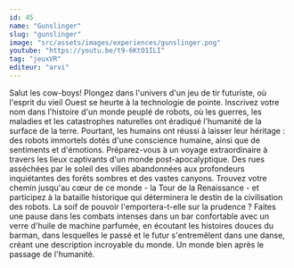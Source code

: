 ```yaml
---
id: 45
name: "Gunslinger"
slug: "gunslinger"
image: "src/assets/images/experiences/gunslinger.png"
youtube: "https://youtu.be/t9-6KtO1ILI"
tag: "jeuxVR"
editeur: "arvi"
---
```


Salut les cow-boys! Plongez dans l'univers d'un jeu de tir futuriste, où l'esprit du vieil Ouest se heurte à la technologie de pointe. Inscrivez votre nom dans l'histoire d'un monde peuplé de robots, où les guerres, les maladies et les catastrophes naturelles ont éradiqué l'humanité de la surface de la terre. Pourtant, les humains ont réussi à laisser leur héritage : des robots immortels dotés d'une conscience humaine, ainsi que de sentiments et d'émotions. Préparez-vous à un voyage extraordinaire à travers les lieux captivants d'un monde post-apocalyptique. Des rues asséchées par le soleil des villes abandonnées aux profondeurs inquiétantes des forêts sombres et des vastes canyons. Trouvez votre chemin jusqu'au cœur de ce monde - la Tour de la Renaissance - et participez à la bataille historique qui déterminera le destin de la civilisation des robots. La soif de pouvoir l'emportera-t-elle sur la prudence ? Faites une pause dans les combats intenses dans un bar confortable avec un verre d'huile de machine parfumée, en écoutant les histoires douces du barman, dans lesquelles le passé et le futur s'entremêlent dans une danse, créant une description incroyable du monde. Un monde bien après le passage de l'humanité.
